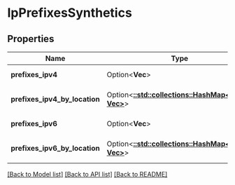 # IpPrefixesSynthetics

## Properties

Name | Type | Description | Notes
------------ | ------------- | ------------- | -------------
**prefixes_ipv4** | Option<**Vec<String>**> | List of IPv4 prefixes. | [optional]
**prefixes_ipv4_by_location** | Option<[**::std::collections::HashMap<String, Vec<String>>**](array.md)> | List of IPv4 prefixes by location. | [optional]
**prefixes_ipv6** | Option<**Vec<String>**> | List of IPv6 prefixes. | [optional]
**prefixes_ipv6_by_location** | Option<[**::std::collections::HashMap<String, Vec<String>>**](array.md)> | List of IPv6 prefixes by location. | [optional]

[[Back to Model list]](../README.md#documentation-for-models) [[Back to API list]](../README.md#documentation-for-api-endpoints) [[Back to README]](../README.md)


